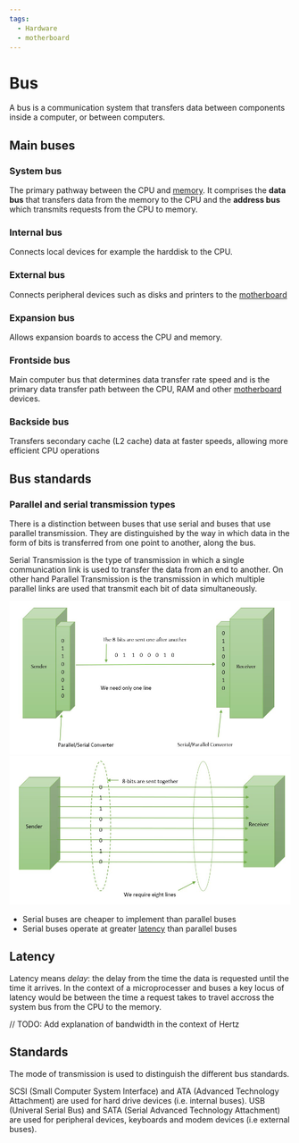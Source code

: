 ```yaml
---
tags:
  - Hardware
  - motherboard
---
```


# Bus
A bus is a communication system that transfers data between components inside a computer, or between computers.  

## Main buses 

### System bus
The primary pathway between the CPU and [memory](Memory/Basics.md). It comprises the **data bus**  that transfers data from the memory to the CPU and the **address bus** which transmits requests from the CPU to memory.

### Internal bus
Connects local devices for example the harddisk to the CPU.

### External bus
Connects peripheral devices such as disks and printers to the [motherboard](Motherboard.md)

### Expansion bus
Allows expansion boards to access the CPU and memory. 

### Frontside bus
Main computer bus that determines data transfer rate speed and is the primary data transfer path between the CPU, RAM and other [motherboard](Motherboard.md) devices.

### Backside bus
Transfers secondary cache (L2 cache) data at faster speeds, allowing more efficient CPU operations

## Bus standards

### Parallel and serial transmission types
There is a distinction between buses that use serial and buses that use parallel transmission. They are distinguished by the way in which data in the form of bits is transferred from one point to another, along the bus.

Serial Transmission is the type of transmission in which a single communication link is used to transfer the data from an end to another. On other hand Parallel Transmission is the transmission in which multiple parallel links are used that transmit each bit of data simultaneously.

<img src="../img/serial-transmission.jpg" width="800px"/>
<img src="../img/parallel-transmission.jpg" width="800px"/>

* Serial buses are cheaper to implement than parallel buses
* Serial buses operate at greater [latency](/Hardware/Bus.md#latency) than parallel buses
## Latency 

Latency means _delay_: the delay from the time the data is requested until the time it arrives. In the context of a microprocesser and buses a key locus of latency would be between the time a request takes to travel accross the system bus from the CPU to the memory.

// TODO: Add explanation of bandwidth in the context of Hertz

## Standards
The mode of transmission is used to distinguish the different bus standards.

SCSI (Small Computer System Interface) and ATA (Advanced Technology Attachment) are used for hard drive devices (i.e. internal buses). USB (Univeral Serial Bus) and SATA (Serial Advanced Technology Attachment) are used for peripheral devices, keyboards and modem devices (i.e external buses).
